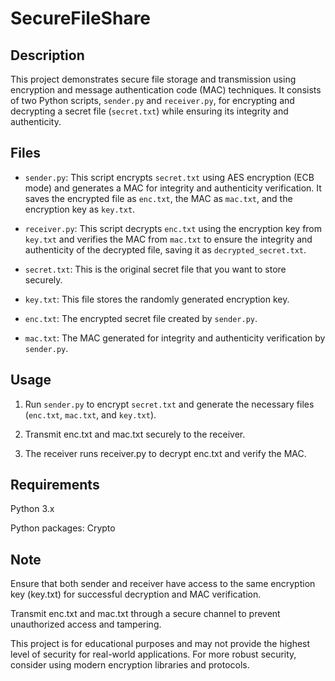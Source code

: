 # SecureFileShare

## Description

This project demonstrates secure file storage and transmission using encryption and message authentication code (MAC) techniques. It consists of two Python scripts, `sender.py` and `receiver.py`, for encrypting and decrypting a secret file (`secret.txt`) while ensuring its integrity and authenticity.

## Files

- `sender.py`: This script encrypts `secret.txt` using AES encryption (ECB mode) and generates a MAC for integrity and authenticity verification. It saves the encrypted file as `enc.txt`, the MAC as `mac.txt`, and the encryption key as `key.txt`.

- `receiver.py`: This script decrypts `enc.txt` using the encryption key from `key.txt` and verifies the MAC from `mac.txt` to ensure the integrity and authenticity of the decrypted file, saving it as `decrypted_secret.txt`.

- `secret.txt`: This is the original secret file that you want to store securely.

- `key.txt`: This file stores the randomly generated encryption key.

- `enc.txt`: The encrypted secret file created by `sender.py`.

- `mac.txt`: The MAC generated for integrity and authenticity verification by `sender.py`.

## Usage

1. Run `sender.py` to encrypt `secret.txt` and generate the necessary files (`enc.txt`, `mac.txt`, and `key.txt`).

2. Transmit enc.txt and mac.txt securely to the receiver.

3. The receiver runs receiver.py to decrypt enc.txt and verify the MAC.

## Requirements

Python 3.x

Python packages: Crypto

## Note

Ensure that both sender and receiver have access to the same encryption key (key.txt) for successful decryption and MAC verification.

Transmit enc.txt and mac.txt through a secure channel to prevent unauthorized access and tampering.

This project is for educational purposes and may not provide the highest level of security for real-world applications. For more robust security, consider using modern encryption libraries and protocols.
